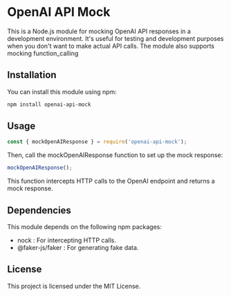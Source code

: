 # OpenAI API Mock

This is a Node.js module for mocking OpenAI API responses in a development environment. 
It's useful for testing and development purposes when you don't want to make actual API calls.
The module also supports mocking function_calling

## Installation

You can install this module using npm:

```sh
npm install openai-api-mock
```

## Usage
```js
const { mockOpenAIResponse } = require('openai-api-mock');
```
Then, call the mockOpenAIResponse function to set up the mock response:

```js
mockOpenAIResponse();
```
This function intercepts HTTP calls to the OpenAI endpoint and returns a mock response.


## Dependencies
This module depends on the following npm packages:

- nock : For intercepting HTTP calls.
- @faker-js/faker : For generating fake data.

## License
This project is licensed under the MIT License.